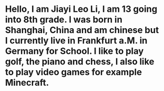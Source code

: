 # Hello, I am Jiayi Leo Li, I am 13 going into 8th grade. I was born in Shanghai, China and am chinese but I currently live in Frankfurt a.M. in Germany for School. I like to play golf, the piano and chess, I also like to play video games for example Minecraft.
